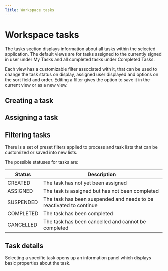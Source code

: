 ```yaml
---
Title: Workspace tasks
---
```


# Workspace tasks
The tasks section displays information about all tasks within the selected application. The default views are for tasks assigned to the currently signed in user under My Tasks and all completed tasks under Completed Tasks. 

Each view has a customizable filter associated with it, that can be used to change the task status on display, assigned user displayed and options on the sort field and order. Editing a filter gives the option to save it in the current view or as a new view. 


## Creating a task



## Assigning a task

## Filtering tasks
There is a set of preset filters applied to process and task lists that can be customized or saved into new lists. 

The possible statuses for tasks are:

| Status | Description |
| ------ | ----------- |
| CREATED | The task has not yet been assigned |
| ASSIGNED | The task is assigned but has not been completed |
| SUSPENDED | The task has been suspended and needs to be reactivated to continue |
| COMPLETED | The task has been completed |
| CANCELLED | The task has been cancelled and cannot be completed |

## Task details
Selecting a specific task opens up an information panel which displays basic properties about the task. 


